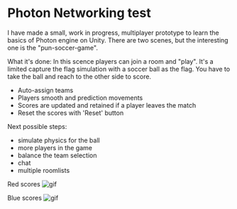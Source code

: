 # Photon Networking test

I have made a small, work in progress, multiplayer prototype to learn the basics of Photon engine on Unity. There are two scenes, but the interesting one is the "pun-soccer-game".

What it's done:
In this scence players can join a room and "play". It's a limited capture the flag simulation with a soccer ball as the flag. You have to take the ball and reach to the other side to score.
- Auto-assign teams
- Players smooth and prediction movements
- Scores are updated and retained if a player leaves the match
- Reset the scores with 'Reset' button

Next possible steps:
- simulate physics for the ball
- more players in the game 
- balance the team selection
- chat
- multiple roomlists



Red scores
![gif](http://imgur.com/yqSC49B.gif)

Blue scores
![gif](http://imgur.com/LopsEAz.gif)